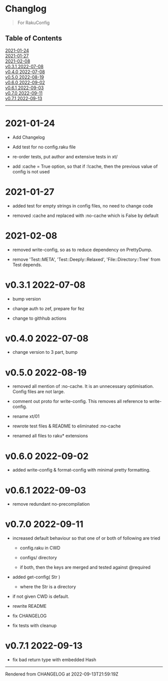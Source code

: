 # Changlog
>For RakuConfig


## Table of Contents
[2021-01-24](#2021-01-24)  
[2021-01-27](#2021-01-27)  
[2021-02-08](#2021-02-08)  
[v0.3.1 2022-07-08](#v031-2022-07-08)  
[v0.4.0 2022-07-08](#v040-2022-07-08)  
[v0.5.0 2022-08-19](#v050-2022-08-19)  
[v0.6.0 2022-09-02](#v060-2022-09-02)  
[v0.6.1 2022-09-03](#v061-2022-09-03)  
[v0.7.0 2022-09-11](#v070-2022-09-11)  
[v0.7.1 2022-09-13](#v071-2022-09-13)  

----
# 2021-01-24
*  Add Changelog

*  Add test for no config.raku file

*  re-order tests, put author and extensive tests in xt/

*  add :cache = True option, so that if :!cache, then the previous value of config is not used

# 2021-01-27
*  added test for empty strings in config files, no need to change code

*  removed :cache and replaced with :no-cache which is False by default

# 2021-02-08
*  removed write-config, so as to reduce dependency on PrettyDump.

*  remove 'Test::META', 'Test::Deeply::Relaxed', 'File::Directory::Tree' from Test depends.

# v0.3.1 2022-07-08
*  bump version

*  change auth to zef, prepare for fez

*  change to githhub actions

# v0.4.0 2022-07-08
*  change version to 3 part, bump

# v0.5.0 2022-08-19
*  removed all mention of :no-cache. It is an unnecessary optimisation. Config files are not large.

*  comment out proto for write-config. This removes all reference to write-config.

*  rename xt/01

*  rewrote test files & README to eliminated :no-cache

*  renamed all files to raku* extensions

# v0.6.0 2022-09-02
*  added write-config & format-config with minimal pretty formatting.

# v0.6.1 2022-09-03
*  remove redundant no-precompilation

# v0.7.0 2022-09-11
*  increased default behaviour so that one of or both of following are tried

	*  config.raku in CWD

	*  configs/ directory

	*  if both, then the keys are merged and tested against @required

*  added get-config( Str )

	*  where the Str is a directory

*  if not given CWD is default.

*  rewrite README

*  fix CHANGELOG

*  fix tests with cleanup

# v0.7.1 2022-09-13


*  fix bad return type with embedded Hash





----
Rendered from CHANGELOG at 2022-09-13T21:59:19Z